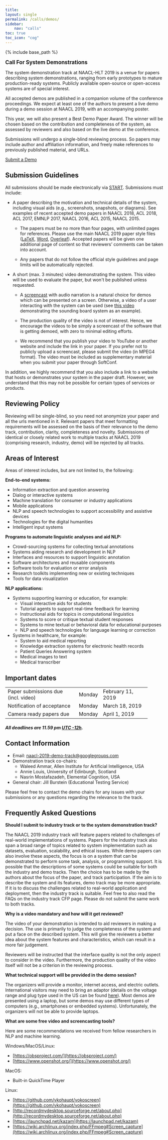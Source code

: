 ```yaml
---
title: 
layout: single
permalink: /calls/demos/
sidebar: 
    nav: "calls"
toc: true
toc_icon: "cog"
---
```

{% include base_path %}

<span style="font-weight: bolder;font-size: larger;">Call For System Demonstrations</span>

The system demonstration track at NAACL-HLT 2019 is a venue for papers describing system demonstrations, ranging from early prototypes to mature production-ready systems. Publicly available open-source or open-access systems are of special interest.

All accepted demos are published in a companion volume of the conference proceedings. We expect at least one of the authors  to present a live demo during a demo session at NAACL 2019, with an accompanying poster. 

This year, we will also present a Best Demo Paper Award. The winner will be chosen based on the contribution and completeness of the system, as assessed by reviewers and also based on the live demo at the conference. 

Submissions will undergo a single-blind reviewing process. So papers may include author and affiliation information, and freely make references to previously published material, and URLs.  

<div class="text-center">
<a href="https://www.softconf.com/naacl2019/demos/" target="_blank" class="btn btn--primary">Submit a Demo</a>
</div>

## Submission Guidelines

All submissions should be made electronically via [START](https://www.softconf.com/naacl2019/demos/). Submissions must include:

- A paper describing the motivation and technical details of the system, including visual aids (e.g., screenshots, snapshots, or diagrams). See examples of recent accepted demo papers in NAACL 2018, ACL 2018, ACL 2017, EMNLP 2017, NAACL 2016, ACL 2015, NAACL 2015.

    - The papers must be no more than four pages, with unlimited pages for references. Please use the main NAACL 2019 paper style files ([LaTeX](http://naacl2019.org/downloads/naaclhlt2019-latex.zip), [Word](http://naacl2019.org/downloads/naaclhlt2019-word.zip), [Overleaf](https://www.overleaf.com/latex/templates/instructions-for-naacl-hlt-2019-proceedings/xyyfwfkswhth)). Accepted papers will be given one additional page of content so that reviewers’ comments can be taken into account. 

    - Any papers that do not follow the official style guidelines and page limits will be automatically rejected. 

- A short (max. 3 minutes) video demonstrating the system. This video will be used to evaluate the paper, but won't be published unless requested. 

    - A [screencast](https://en.wikipedia.org/wiki/Screencast) with audio narration is a natural choice for demos which can be presented on a screen. Otherwise, a video of a user interacting with the system can be used (see [this video](https://sounding-board.github.io/demo.html) demonstrating the sounding board system as an example).

    - The production quality of the video is not of interest. Hence, we encourage the videos to be simply a screencast of the software that is getting demoed, with zero to minimal editing efforts. 

    - We recommend that you publish your video to YouTube or another website and include the link in your paper. If you prefer not to publicly upload a screencast, please submit the video (in MPEG4 format). The video must be included as supplementary material when you submit your paper through SoftConf. 

In addition, we highly recommend that you also include a link to a website that hosts or demonstrates your system in the paper draft. However, we understand that this may not be possible for certain types of services or products.




## Reviewing Policy

Reviewing will be single-blind, so you need not anonymize your paper and all the urls mentioned in it. Relevant papers that meet formatting requirements will be assessed on the basis of their relevance to the demo track, contribution, clarity, completeness and novelty. Submissions of identical or closely related work to multiple tracks at NAACL 2019 (comprising research, industry, demo) will be rejected by all tracks.

## Areas of Interest
 
Areas of interest includes, but are not limited to, the following:

**End-to-end systems:**
- Information extraction and question answering
- Dialog or interactive systems
- Machine translation for consumer or industry applications
- Mobile applications
- NLP and speech technologies to support accessibility and assistive devices
- Technologies for the digital humanities
- Intelligent input systems

**Programs to automate linguistic analyses and aid NLP:**
- Crowd-sourcing systems for collecting textual annotations
- Systems aiding research and development in NLP
- Interfaces and resources to support linguistic annotation
- Software architectures and reusable components
- Software tools for evaluation or error analysis
- Research toolkits implementing new or existing techniques
- Tools for data visualization

**NLP applications:**
- Systems supporting learning or education, for example:
  - Visual interactive aids for students
  - Tutorial agents to support real-time feedback for learning
  - Instructional aids for topics in computational linguistics
  - Systems to score or critique textual student responses
  - Systems to mine textual or behavioral data for educational purposes
  - NLP and speech technologies for language learning or correction
- Systems in healthcare, for example:
  - System to aid medical reporting
  - Knowledge extraction systems for electronic health records
  - Patient Queries Answering system
  - Medical images to text
  - Medical transcriber

## Important dates

<table style="width: 90%">
    <tbody>
        <tr>
            <td style="width: 50%;">Paper submissions due (incl. video)<br/></td>
            <td style="width: 15%;">Monday</td>
            <td>February 11, 2019</td>
        </tr>
        <tr>
            <td>Notification of acceptance</td>
            <td>Monday</td>
            <td>March 18, 2019</td>
        </tr>
        <tr>
          <td>Camera ready papers due</td>
          <td>Monday</td>
          <td>April 1, 2019</td>
        </tr>
    </tbody>
</table>

<h5>All deadlines are 11.59 pm <a target="_blank" href="https://www.timeanddate.com/time/zone/timezone/utc-12">UTC -12h</a>.</h5>

## Contact Information

- Email: naacl-2019-demo-track@googlegroups.com 
- Demonstration track co-chairs: 
  - Waleed Ammar, Allen Institute for Artificial Intelligence, USA
  - Annie Louis, University of Edinburgh, Scotland
  - Nasrin Mostafazadeh, Elemental Cognition, USA
- General chair: Jill Burstein (Educational Testing Service)

Please feel free to contact the demo chairs for any issues with your submissions or any questions regarding the relevance to the track. 

## Frequently Asked Questions

**Should I submit to industry track or to the system demonstration track?**

The NAACL 2019 industry track will feature papers related to challenges of real-world implementations of systems. Papers for the industry track also span a broad range of topics related to system implementation such as datasets, evaluation, scalability, and ethical issues.  While demo papers can also involve these aspects, the focus is on a system that can be demonstrated to perform some task, analysis, or programming support. It is possible that the descriptions of some systems could be suitable for both the industry and demo tracks. Then the choice has to be made by the authors about the focus of the paper, and track participation. If the aim is to describe the system and its features, demo track may be more appropriate. If it is to discuss the challenges related to real-world application and deployment, then the industry track is suitable. Feel free to also read the FAQs on the industry track CFP page. Please do not submit the same work to both tracks.

**Why is a video mandatory and how will it get reviewed?**

The video of your demonstration is intended to aid reviewers in making a decision. The use is primarily to judge the completeness of the system and put a face on the described system. This will give the reviewers a better idea about the system features and characteristics, which can result in a more fair judgement. 

Reviewers will be instructed that the interface quality is not the only aspect to consider in the video. Furthermore, the production quality of the video itself will not be a criterion in the reviewing process.

**What technical support will be provided in the demo session?**

The organizers will provide a monitor, internet access, and electric outlets. International visitors may need to bring an adaptor (details on the voltage range and plug type used in the US can be found [here](https://en.wikipedia.org/wiki/Mains_electricity_by_country)). Most demos are presented using a laptop, but some demos may use different types of computers (e.g., smartphones or embedded systems). Unfortunately, the organizers will not be able to provide laptops.

**What are some free video and screencasting tools?**

Here are some recommendations we received from fellow researchers in NLP and machine learning. 

Windows/MacOS/Linux: 
- [https://obsproject.com/](https://obsproject.com/)
- [https://www.openshot.org/](https://www.openshot.org/)

MacOS: 
- Built-in QuickTime Player

Linux:  
- [https://github.com/vkohaupt/vokoscreen](https://github.com/vkohaupt/vokoscreen)
- [http://recordmydesktop.sourceforge.net/about.php](http://recordmydesktop.sourceforge.net/about.php)
- [https://launchpad.net/kazam](https://launchpad.net/kazam)
- [https://wiki.archlinux.org/index.php/FFmpeg#Screen_capture](https://wiki.archlinux.org/index.php/FFmpeg#Screen_capture)
